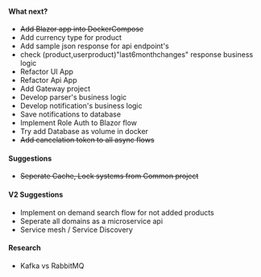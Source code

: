 #### What next?
* ~~Add Blazor app into DockerCompose~~
* Add currency type for product
* Add sample json response for api endpoint's
* check (product,userproduct)"last6monthchanges" response business logic
* Refactor UI App
* Refactor Api App
* Add Gateway project
* Develop parser's business logic
* Develop notification's business logic
* Save notifications to database
* Implement Role Auth to Blazor flow 
* Try add Database as volume in docker 
* ~~Add cancelation token to all async flows~~


#### Suggestions
* ~~Seperate Cache, Lock systems from Common project~~


#### V2 Suggestions
* Implement on demand search flow for not added products
* Seperate all domains as a microservice api
* Service mesh / Service Discovery

#### Research
* Kafka vs RabbitMQ